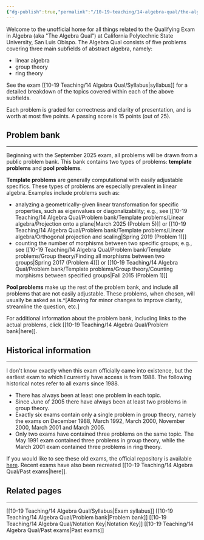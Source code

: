 ```yaml
---
{"dg-publish":true,"permalink":"/10-19-teaching/14-algebra-qual/the-algebra-qual/","updated":"2025-04-02T09:51:36-07:00"}
---
```


Welcome to the unofficial home for all things related to the Qualifying Exam in Algebra (aka "The Algebra Qual") at California Polytechnic State University, San Luis Obispo. The Algebra Qual consists of five problems covering three main subfields of abstract algebra, namely:
- linear algebra
- group theory
- ring theory

See the exam [[10-19 Teaching/14 Algebra Qual/Syllabus\|syllabus]] for a detailed breakdown of the topics covered within each of the above subfields.

Each problem is graded for correctness and clarity of presentation, and is worth at most five points. A passing score is 15 points (out of 25).

## Problem bank
---

Beginning with the September 2025 exam, all problems will be drawn from a public problem bank. This bank contains two types of problems: **template problems** and **pool problems**.

**Template problems** are generally computational with easily adjustable specifics. These types of problems are especially prevalent in linear algebra. Examples include problems such as:
- analyzing a geometrically-given linear transformation for specific properties, such as eigenvalues or diagonalizability; e.g., see [[10-19 Teaching/14 Algebra Qual/Problem bank/Template problems/Linear algebra/Projection onto a plane\|March 2025 (Problem 5)]] or [[10-19 Teaching/14 Algebra Qual/Problem bank/Template problems/Linear algebra/Orthogonal projection and scaling\|Spring 2019 (Problem 1)]]
- counting the number of morphisms between two specific groups; e.g., see [[10-19 Teaching/14 Algebra Qual/Problem bank/Template problems/Group theory/Finding all morphisms between two groups\|Spring 2017 (Problem 4)]] or [[10-19 Teaching/14 Algebra Qual/Problem bank/Template problems/Group theory/Counting morphisms between specified groups\|Fall 2015 (Problem 1)]]

**Pool problems** make up the rest of the problem bank, and include all problems that are not easily adjustable. These problems, when chosen, will usually be asked as is.^[Allowing for minor changes to improve clarity, streamline the question, etc.]

For additional information about the problem bank, including links to the actual problems, click [[10-19 Teaching/14 Algebra Qual/Problem bank\|here]].

## Historical information
---

I don't know exactly when this exam officially came into existence, but the earliest exam to which I currently have access is from 1988. The following historical notes refer to all exams since 1988.

- There has always been at least one problem in each topic.
- Since June of 2005 there have always been at least two problems in group theory.
- Exactly six exams contain only a single problem in group theory, namely the exams on December 1988, March 1992, March 2000, November 2000, March 2001 and March 2005.
- Only two exams have contained three problems on the same topic. The May 1991 exam contained three problems in group theory, while the March 2001 exam contained three problems in ring theory.

If you would like to see these old exams, the official repository is available [here](https://math.calpoly.edu/degree-ms/sample-exams). Recent exams have also been recreated [[10-19 Teaching/14 Algebra Qual/Past exams\|here]].

## Related pages
---

[[10-19 Teaching/14 Algebra Qual/Syllabus\|Exam syllabus]]
[[10-19 Teaching/14 Algebra Qual/Problem bank\|Problem bank]]
[[10-19 Teaching/14 Algebra Qual/Notation Key\|Notation Key]]
[[10-19 Teaching/14 Algebra Qual/Past exams\|Past exams]]